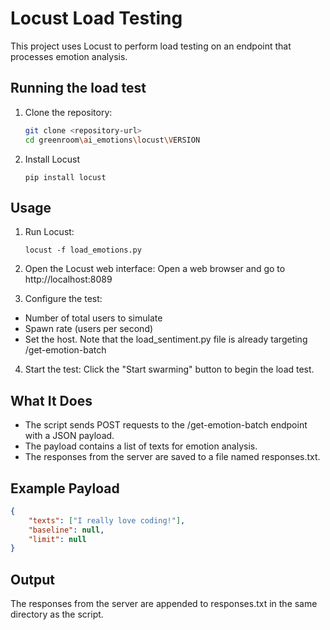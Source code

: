 # Locust Load Testing

This project uses Locust to perform load testing on an endpoint that processes emotion analysis.

## Running the load test

1.  Clone the repository:
    ```sh
    git clone <repository-url>
    cd greenroom\ai_emotions\locust\VERSION
    ```
2.  Install Locust

    ```pip install locust```


## Usage
1. Run Locust:

    ```locust -f load_emotions.py```

2. Open the Locust web interface: 
Open a web browser and go to http://localhost:8089

3. Configure the test:

- Number of total users to simulate
- Spawn rate (users per second)
- Set the host. Note that the load_sentiment.py file is already targeting /get-emotion-batch

4. Start the test:
Click the "Start swarming" button to begin the load test.

## What It Does

- The script sends POST requests to the /get-emotion-batch endpoint with a JSON payload.
- The payload contains a list of texts for emotion analysis.
- The responses from the server are saved to a file named responses.txt.

## Example Payload
    
```json
{
    "texts": ["I really love coding!"],
    "baseline": null,
    "limit": null
}
```

## Output
    
The responses from the server are appended to responses.txt in the same directory as the script.